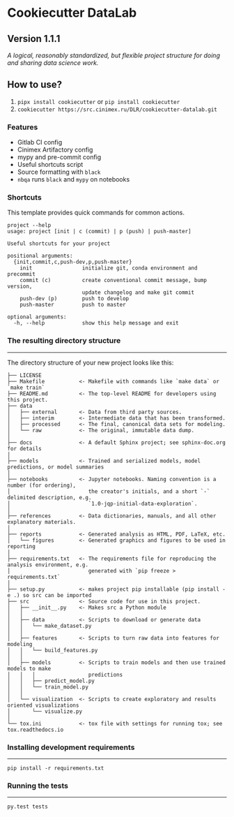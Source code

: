 # Cookiecutter DataLab
## Version 1.1.1

_A logical, reasonably standardized, but flexible project structure for doing and sharing data science work._

## How to use?

1. `pipx install cookiecutter` or `pip install cookiecutter`
1. `cookiecutter https://src.cinimex.ru/DLR/cookiecutter-datalab.git`

### Features

* Gitlab CI config
* Cinimex Artifactory config
* mypy and pre-commit config
* Useful shortcuts script
* Source formatting with `black`
* `nbqa` runs `black` and `mypy` on notebooks

### Shortcuts
This template provides quick commands for common actions.

```
project --help     
usage: project [init | c (commit) | p (push) | push-master]

Useful shortcuts for your project

positional arguments:
  {init,commit,c,push-dev,p,push-master}
    init                initialize git, conda environment and precommit
    commit (c)          create conventional commit message, bump version,
                        update changelog and make git commit
    push-dev (p)        push to develop
    push-master         push to master

optional arguments:
  -h, --help            show this help message and exit
```

### The resulting directory structure
------------

The directory structure of your new project looks like this: 

```
├── LICENSE
├── Makefile           <- Makefile with commands like `make data` or `make train`
├── README.md          <- The top-level README for developers using this project.
├── data
│   ├── external       <- Data from third party sources.
│   ├── interim        <- Intermediate data that has been transformed.
│   ├── processed      <- The final, canonical data sets for modeling.
│   └── raw            <- The original, immutable data dump.
│
├── docs               <- A default Sphinx project; see sphinx-doc.org for details
│
├── models             <- Trained and serialized models, model predictions, or model summaries
│
├── notebooks          <- Jupyter notebooks. Naming convention is a number (for ordering),
│                         the creator's initials, and a short `-` delimited description, e.g.
│                         `1.0-jqp-initial-data-exploration`.
│
├── references         <- Data dictionaries, manuals, and all other explanatory materials.
│
├── reports            <- Generated analysis as HTML, PDF, LaTeX, etc.
│   └── figures        <- Generated graphics and figures to be used in reporting
│
├── requirements.txt   <- The requirements file for reproducing the analysis environment, e.g.
│                         generated with `pip freeze > requirements.txt`
│
├── setup.py           <- makes project pip installable (pip install -e .) so src can be imported
├── src                <- Source code for use in this project.
│   ├── __init__.py    <- Makes src a Python module
│   │
│   ├── data           <- Scripts to download or generate data
│   │   └── make_dataset.py
│   │
│   ├── features       <- Scripts to turn raw data into features for modeling
│   │   └── build_features.py
│   │
│   ├── models         <- Scripts to train models and then use trained models to make
│   │   │                 predictions
│   │   ├── predict_model.py
│   │   └── train_model.py
│   │
│   └── visualization  <- Scripts to create exploratory and results oriented visualizations
│       └── visualize.py
│
└── tox.ini            <- tox file with settings for running tox; see tox.readthedocs.io
```

### Installing development requirements
------------

    pip install -r requirements.txt

### Running the tests
------------

    py.test tests
